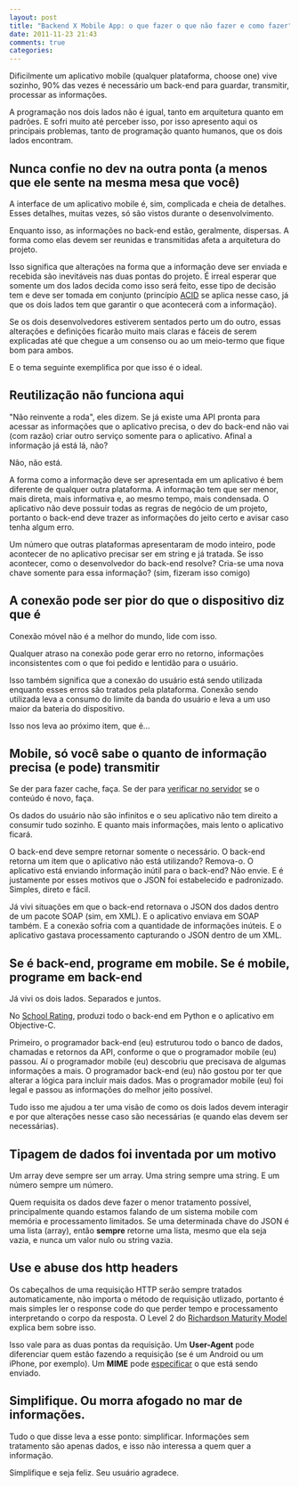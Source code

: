 ```yaml
---
layout: post
title: "Backend X Mobile App: o que fazer o que não fazer e como fazer"
date: 2011-11-23 21:43
comments: true
categories: 
---
```


Dificilmente um aplicativo mobile (qualquer plataforma, choose one) vive sozinho, 90% das vezes é necessário um back-end para guardar,
transmitir, processar as informações.

A programação nos dois lados não é igual, tanto em arquitetura quanto em padrões. E sofri muito até perceber isso, por isso apresento aqui
os principais problemas, tanto de programação quanto humanos, que os dois lados encontram.

<!-- more -->

## Nunca confie no dev na outra ponta (a menos que ele sente na mesma mesa que você) ##

A interface de um aplicativo mobile é, sim, complicada e cheia de detalhes. Esses detalhes, muitas vezes, só são vistos durante o desenvolvimento.

Enquanto isso, as informações no back-end estão, geralmente, dispersas. A forma como elas devem ser reunidas e transmitidas afeta a 
arquitetura do projeto.

Isso significa que alterações na forma que a informação deve ser enviada e recebida são inevitáveis nas duas pontas do projeto. É irreal esperar
que somente um dos lados decida como isso será feito, esse tipo de decisão tem e deve ser tomada em conjunto (princípio 
[ACID](http://en.wikipedia.org/wiki/ACID) se aplica nesse caso, já que os dois lados tem que garantir o que acontecerá com a informação).

Se os dois desenvolvedores estiverem sentados perto um do outro, essas alterações e definições ficarão muito mais claras e fáceis de serem 
explicadas até que chegue a um consenso ou ao um meio-termo que fique bom para ambos.

E o tema seguinte exemplifica por que isso é o ideal.

## Reutilização não funciona aqui ##

"Não reinvente a roda", eles dizem. Se já existe uma API pronta para acessar as informações que o aplicativo precisa, o dev do back-end 
não vai (com razão) criar outro serviço somente para o aplicativo. Afinal a informação já está lá, não?

Não, não está.

A forma como a informação deve ser apresentada em um aplicativo é bem diferente de qualquer outra plataforma. A informação tem que ser menor, 
mais direta, mais informativa e, ao mesmo tempo, mais condensada. O aplicativo não deve possuir todas as regras de negócio de um projeto, portanto
o back-end deve trazer as informações do jeito certo e avisar caso tenha algum erro.

Um número que outras plataformas apresentaram de modo inteiro, pode acontecer de no aplicativo precisar ser em string e já tratada. Se isso acontecer,
como o desenvolvedor do back-end resolve? Cria-se uma nova chave somente para essa informação? (sim, fizeram isso comigo)

## A conexão pode ser pior do que o dispositivo diz que é ##

Conexão móvel não é a melhor do mundo, lide com isso.

Qualquer atraso na conexão pode gerar erro no retorno, informações inconsistentes com o que foi pedido e lentidão para o usuário. 

Isso também significa que a conexão do usuário está sendo utilizada enquanto esses erros são tratados pela plataforma. Conexão sendo utilizada
leva a consumo do limite da banda do usuário e leva a um uso maior da bateria do dispositivo. 

Isso nos leva ao próximo item, que é...

## Mobile, só você sabe o quanto de informação precisa (e pode) transmitir ##

Se der para fazer cache, faça. Se der para [verificar no servidor](http://en.wikipedia.org/wiki/HTTP_ETag) se o conteúdo é novo, faça.

Os dados do usuário não são infinitos e o seu aplicativo não tem direito a consumir tudo sozinho. E quanto mais informações, mais lento o
aplicativo ficará.

O back-end deve sempre retornar somente o necessário. O back-end retorna um item que o aplicativo não está utilizando? Remova-o. O aplicativo 
está enviando informação inútil para o back-end? Não envie. E é justamente por esses motivos que o JSON foi estabelecido e padronizado. 
Simples, direto e fácil.

Já vivi situações em que o back-end retornava o JSON dos dados dentro de um pacote SOAP (sim, em XML). E o aplicativo enviava 
em SOAP também. E a conexão sofria com a quantidade de informações inúteis. E o aplicativo gastava processamento capturando o JSON dentro de um XML. 

## Se é back-end, programe em mobile. Se é mobile, programe em back-end ##

Já vivi os dois lados. Separados e juntos.

No [School Rating](http://bit.ly/school_rating), produzi todo o back-end em Python e o aplicativo em Objective-C.

Primeiro, o programador back-end (eu) estruturou todo o banco de dados, chamadas e retornos da API, conforme o que o programador mobile (eu) passou.
Aí o programador mobile (eu) descobriu que precisava de algumas informações a mais. O programador back-end (eu) não gostou por ter que alterar
a lógica para incluir mais dados. Mas o programador mobile (eu) foi legal e passou as informações do melhor jeito possível.

Tudo isso me ajudou a ter uma visão de como os dois lados devem interagir e por que alterações nesse caso são necessárias (e quando elas devem
ser necessárias).

## Tipagem de dados foi inventada por um motivo ##

Um array deve sempre ser um array. Uma string sempre uma string. E um número sempre um número.

Quem requisita os dados deve fazer o menor tratamento possível, principalmente quando estamos falando de um sistema mobile 
com memória e processamento limitados. Se uma determinada chave do JSON é uma lista (array), então **sempre** retorne uma lista, mesmo que ela
seja vazia, e nunca um valor nulo ou string vazia. 

## Use e abuse dos http headers ##

Os cabeçalhos de uma requisição HTTP serão sempre tratados automaticamente, não importa o método de requisição utlizado, portanto é mais simples
ler o response code do que perder tempo e processamento interpretando o corpo da resposta. O Level 2 do 
[Richardson Maturity Model](http://martinfowler.com/articles/richardsonMaturityModel.html) explica bem sobre isso.

Isso vale para as duas pontas da requisição. Um __User-Agent__ pode diferenciar quem estão fazendo a requisição (se é um Android
ou um iPhone, por exemplo). Um __MIME__ pode [especificar](http://blog.steveklabnik.com/2011/08/07/some-people-understand-rest-and-http.html) 
o que está sendo enviado.

## Simplifique. Ou morra afogado no mar de informações. ##

Tudo o que disse leva a esse ponto: simplificar. Informações sem tratamento são apenas dados, e isso não interessa a quem quer a informação.

Simplifique e seja feliz. Seu usuário agradece.



